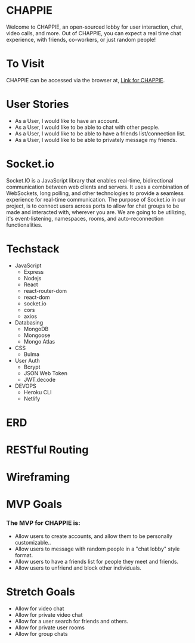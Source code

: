 # CHAPPIE
Welcome to CHAPPIE, an open-sourced lobby for user interaction, chat, video calls, and more. Out of CHAPPIE, you can expect a real time chat experience, with friends, co-workers, or just random people! 

# To Visit
CHAPPIE can be accessed via the browser at, [Link for CHAPPIE]().

# User Stories 
- As a User, I would like to have an account.
- As a User, I would like to be able to chat with other people.
- As a User, I would like to be able to have a friends list/connection list.
- As a User, I would like to be able to privately message my friends. 

# Socket.io
Socket.IO is a JavaScript library that enables real-time, bidirectional communication between web clients and servers. It uses a combination of WebSockets, long polling, and other technologies to provide a seamless experience for real-time communication. The purpose of Socket.io in our project, is to connect users across ports to allow for chat groups to be made and interacted with, wherever you are. We are going to be utilizing, it's event-listening, namespaces, rooms, and auto-reconnection functionalities. 

# Techstack
- JavaScript
    - Express
    - Nodejs
    - React
    - react-router-dom
    - react-dom
    - socket.io
    - cors
    - axios
- Databasing
    - MongoDB
    - Mongoose
    - Mongo Atlas
- CSS
    - Bulma
- User Auth
    - Bcrypt
    - JSON Web Token
    - JWT.decode
- DEVOPS
    - Heroku CLI
    - Netlify

# ERD

# RESTful Routing

# Wireframing

# MVP Goals
### The MVP for CHAPPIE is: 
- Allow users to create accounts, and allow them to be personally customizable..
- Allow users to message with random people in a "chat lobby" style format.
- Allow users to have a friends list for people they meet and friends.
- Allow users to unfriend and block other individuals.

# Stretch Goals
- Allow for video chat
- Allow for private video chat 
- Allow for a user search for friends and others. 
- Allow for private user rooms
- Allow for group chats
